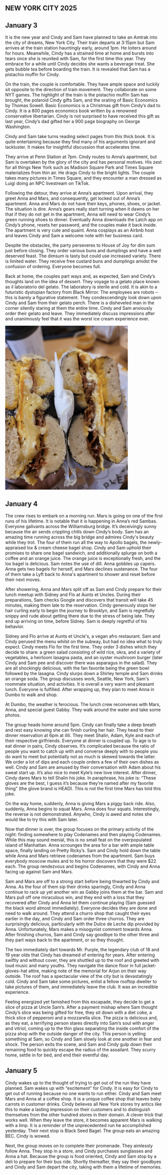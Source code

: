 ## NEW YORK CITY 2025

## January 3

It is the new year and Cindy and Sam have planned to take an Amtrak into the city of dreams, New York City. Their train departs at 3:15pm but Sam arrives at the train station hauntingly early, around 1pm. He loiters around for hours. Meanwhile, Cindy has a strained time at home and bursts into tears once she is reunited with Sam, for the first time this year. They embrace for a while until Cindy decides she wants a beverage treat. She gets bubble tea before boarding the train. It is revealed that Sam has a pistachio muffin for Cindy.

On the train, the couple is comfortable. They have ample space and luckily sit opposite to the direction of train movement. They collaborate on some NYT games. The highlight of the train is the pistachio muffin Sam has brought, the polaroid Cindy gifts Sam, and the orating of Basic Economics by Thomas Sowell. Basic Economics is a Christmas gift from Cindy’s dad to Cindy. It is a 800 pages economics book written by a renowned conservative libertarian. Cindy is not surprised to have received this gift as last year, Cindy’s dad gifted her a 900 page biography on George Washington.

Cindy and Sam take turns reading select pages from this thick book. It is quite entertaining because they find many of his arguments ignorant and lackluster. It makes for insightful discussion that accelerates time.

They arrive at Penn Station at 7pm. Cindy routes to Anna’s apartment, but Sam is overtaken by the glory of the city and has personal motives. His zest for all things New York such as Madison Square Park and Times Square materializes from thin air. He drags Cindy to the bright lights. The couple takes many pictures in Times Square, and they encounter a man dressed as Luigi doing an NPC livestream on TikTok.

Following the detour, they arrive at Anna’s apartment. Upon arrival, they greet Anna and Mars, and consequently, get locked out of Anna’s apartment. Anna and Mars do not have their keys, phones, shoes, or jacket. The situation is dire. Anna’s gears really start turning when it dawns on her that if they do not get in the apartment, Anna will need to wear Cindy’s green running shoes to dinner. Eventually Anna downloads the Latch app on Cindy’s phone, resets her password, and the couples make it back inside. The apartment is very cute and quaint. Anna cosplays as an Airbnb host and leaves Cindy and Sam a welcome note with her business card.

Despite the obstacles, the party perseveres to House of Joy for dim sum just before closing. They order various buns and dumplings and have a well deserved feast. The dimsum is tasty but could use increased variety. There is limited water. They receive free custard buns and dumplings amidst the confusion of ordering. Everyone becomes full.

Back at home, the couples part ways and, as expected, Sam and Cindy’s thoughts land on the idea of dessert. They voyage to a gelato place known as il laboratorio del gelato. The laboratory is sterile and cold. It is akin to a futuristic dystopian factory from Black Mirror. The employees are robots – this is barely a figurative statement. They condescendingly look down upon Cindy and Sam from their gelato perch. There is a disheveled man in the corner silently staring at them the entire time. Cindy and Sam anxiously order their gelato and leave. They immediately discuss impressions after and unanimously feel that it was the worst ice cream experience ever.

![Pic](../pictures/egg_sandwich.png)

## January 4

The crew rises to embark on a morning run. Mars is going on one of the first runs of his lifetime. It is notable that it is happening in Anna’s red Sambas. Everyone galivants across the Williamsburg bridge. It’s deceivingly sunny because the air sends crippling chills down Cindy’s body. Sam has an amazing time running across the big bridge and admires Cindy's beauty while they trot. The four of them run all the way to Apollo bagels, the newly-appraised lox & cream cheese bagel shop. Cindy and Sam uphold their promises to share one bagel sandwich, and additionally splurge on both a coffee and an orange juice. The orange juice is exceptionally fresh, and the lox bagel is delicious. Sam notes the use of dill. Anna gobbles up capers. Anna gets two bagels for herself, and Mars declines sustenance. The four of them take a Lyft back to Anna's apartment to shower and reset before their next moves.

After showering, Anna and Mars split off as Sam and Cindy prepare for their lunch meetup with Sidney and Flo at Aunts et Uncles.  During their preparations, Sam checks Google and discovers that transit will take 45 minutes, making them late to the reservation. Cindy generously stops her hair curling early to begin the journey to Brooklyn, and Sam is regretfully snippy and rude about getting there due to the stress of being late. They end up arriving on time, before Sidney. Sam is deeply regretful of his behavior.

Sidney and Flo arrive at Aunts et Uncle's, a vegan afro restaurant. Sam and Cindy perused the menu whilst on the subway, but had no idea what to truly expect. Cindy meets Flo for the first time. They order 3 dishes which they decide to share: a green salad consisting of wild rice, okra, and a variety of vegetables, a heirloom lasagna pasta, and an oyster mushroom burger (later Cindy and Sam pee and discover there was asparagus in the salad). They are all shockingly delicious, with the fan favorite being the green bowl followed by the lasagna. Cindy slurps down a Shirley temple and Sam drinks an orange soda. The group discusses work, Seattle, New York, Sam's roommate situation, and activities. It is overall a very warm and pleasant lunch. Everyone is fulfilled. After wrapping up, they plan to meet Anna in Dumbo to walk and shop.

At Dumbo, the weather is ferocious. The lunch crew reconvenes with Mars, Anna, and special guest Gabby. They walk around the water and take some photos.




The group heads home around 5pm. Cindy can finally take a deep breath and rest easy knowing she can finish curling her hair. They head to their dinner reservation at 6pm at ilili. They meet Shalin, Adam, Kyle and each of their respective girlfriends. Everyone at dinner is coupled up. To age is to eat dinner in pairs, Cindy observes. It’s complicated because the ratio of people you want to catch up with and converse deeply with to people you do want to meet but potentially not as much is skewed towards the latter. We order a lot of dips and each couple orders a few of their own dishes as well. Cindy and Sam are amused by their conversation with Adam about his sweat start up. It’s also nice to meet Kyle’s new love interest. After dinner, Cindy dares Mars to tell Shalin his joke. In paraphrase, his joke is: “These gloves are the best, I guess it’s because they’re named after my favorite thing” (the glove brand is HEAD). This is not the first time Mars has told this joke.

On the way home, suddenly, Anna is giving Mars a piggy back ride. Also, suddenly, Anna begins to squat Mars. Anna does four squats. Interestingly, the reverse is not demonstrated. Anywho, Cindy is awed and notes she would like to try this with Sam later.

Now that dinner is over, the group focuses on the primary activity of the night: finding somewhere to play Codenames and then playing Codenames. While this may sound menial, this is no small feat on the overpopulated island of Manhattan. Anna scrounges the area for a bar with ample table space, finally landing on Pretty Ricky’s. Sam and Cindy hold down the table while Anna and Mars retrieve codenames from the apartment. Sam buys everybody moscow mules and to his horror discovers that they were $22 each. The group rendezvous and begins Codenames, with Cindy and Anna facing up against Sam and Mars.

Sam and Mars are off to a strong start before being thwarted by Cindy and Anna. As the four of them sip their drinks sparingly, Cindy and Anna continue to rack up yet another win as Gabby joins them at the bar. Sam and Mars pull off one miraculous win, and they end with a loss that they recovered after Cindy and Anna let them continue playing (Sam guessed the black word almost immediately). Everyone decides they are done and need to walk around. They attend a churro shop that caught their eyes earlier in the day, and Cindy and Sam order three churros. They are surprisingly delicious, particularly with the Dulce de Leche dip provided by Anna. Unfortunately, Mars makes a misogynist comment towards Anna. After finishing churros, Sam and Cindy say goodbye to the other three and they part ways back to the apartment, or so they thought.

The two immediately dart towards Mr. Purple, the legendary club of 18 and 19 year olds that Cindy has dreamed of entering for years. After entering swiftly and without cover, they are shuttled up to the roof and greeted with loud music and many youths. They navigate the dance floor in full jacket-gloves-hat attire, making note of the memorial for Arjun on their way outside. The roof has a spectacular view of the city but is devastatingly cold. Cindy and Sam take some pictures, enlist a fellow rooftop dweller to take pictures of them, and immediately leave the club. It was an incredible experience.

Feeling energized yet famished from this escapade, they decide to get a slice of pizza at Uncle Sam’s. After a payment mishap where Sam thought Cindy’s slice was being gifted for free, they sit down with a diet coke, a thick slice of pepperoni and a mozzarella slice. The pizza is delicious and, as they eat, a terrifying person stares directly into Sam’s soul with anger and vitriol, coming up to the thin glass separating the inside comfort of the pizza shop with the outside danger of the city. This person is yelling something at Sam, so Cindy and Sam slowly look at one another in fear and shock. The person exits the scene, and Sam and Cindy gulp down their remaining food to quickly escape the radius of the assailant. They scurry home, settle in for bed, and end their eventful day.




## January 5

Cindy wakes up to the thought of trying to get out of the run they have planned. Sam wakes up with “excitement” for Cindy. It is easy for Cindy to get out of running because no one wants to run either. Cindy and Sam meet Mars and Anna at a coffee shop. It is a unique coffee shop that leaves baby carrots in customer drinks. Cindy believes all New York stores try antics like this to make a lasting impression on their customers and to distinguish themselves from the other hundred stores in their domain. A clever trick that works well. When they leave the store, it becomes apparent Mars is walking with a limp. It is a reminder of the unprecedented run he accomplished yesterday. Their next stop is Black Seed Bagel. The group eats an amazing BEC. Cindy is wowed.

Next, the group moves on to complete their promenade. They aimlessly follow Anna. They stop in a store, and Cindy purchases sunglasses and Anna a hat. Because the group is food oriented, Cindy and Sam stop by a deli to prepare for their bus ride. Shortly thereafter, they say their goodbyes and Cindy and Sam depart the city, taking with them a lifetime of memories.

